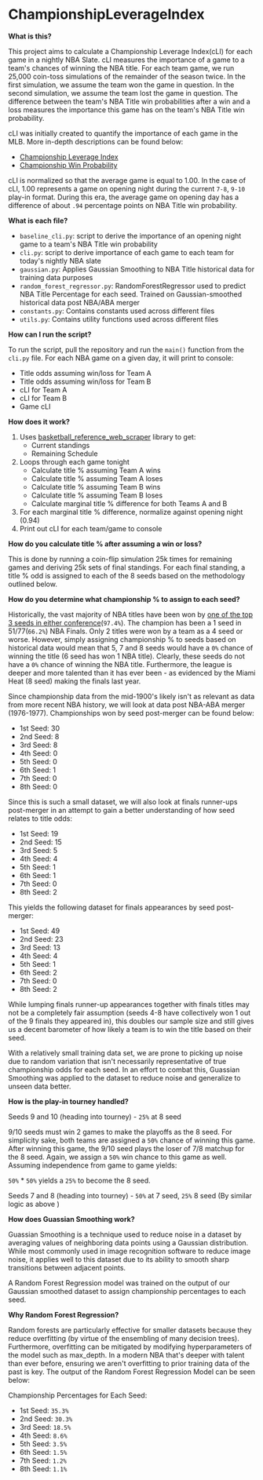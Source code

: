 # ChampionshipLeverageIndex

**What is this?**

This project aims to calculate a Championship Leverage Index(cLI) for each game in a nightly NBA Slate.  cLI measures the importance of a game to a team's chances of winning the NBA title. For each team game, we run 25,000 coin-toss simulations of the remainder of the season twice. In the first simulation, we assume the team won the game in question. In the second simulation, we assume the team lost the game in question. The difference between the team's NBA Title win probabilities after a win and a loss measures the importance this game has on the team's NBA Title win probability.

cLI was initially created to quantify the importance of each game in the MLB. More in-depth descriptions can be found below: 
- [Championship Leverage Index](https://www.baseball-reference.com/about/wpa.shtml#:~:text=While%20Leverage%20Index%20(LI)%20measures,of%20winning%20the%20World%20Series.)
- [Championship Win Probability](https://www.sports-reference.com/blog/2020/09/__trashed-2/)

cLI is normalized so that the average game is equal to 1.00.  In the case of cLI, 1.00 represents a game on opening night during the current `7-8`, `9-10` play-in format. During this era, the average game on opening day has a difference of about `.94` percentage points on NBA Title win probability.

**What is each file?**

- `baseline_cli.py`: script to derive the importance of an opening night game to a team's NBA Title win probability
- `cli.py`: script to derive importance of each game to each team for today's nightly NBA slate
- `gaussian.py`: Applies Gaussian Smoothing to NBA Title historical data for training data purposes
- `random_forest_regressor.py`: RandomForestRegressor used to predict NBA Title Percentage for each seed. Trained on Gaussian-smoothed historical data post NBA/ABA merger
- `constants.py`: Contains constants used across different files
- `utils.py`: Contains utility functions used across different files

**How can I run the script?**

To run the script, pull the repository and run the `main()` function from the `cli.py` file. For each NBA game on a given day, it will print to console:
- Title odds assuming win/loss for Team A
- Title odds assuming win/loss for Team B
- cLI for Team A
- cLI for Team B
- Game cLI

**How does it work?**

1. Uses [basketball_reference_web_scraper](https://pypi.org/project/basketball_reference_web_scraper/) library to get:
   - Current standings
   - Remaining Schedule
2. Loops through each game tonight
   - Calculate title % assuming Team A wins
   - Calculate title % assuming Team A loses
   - Calculate title % assuming Team B wins
   - Calculate title % assuming Team B loses
   - Calculate marginal title % difference for both Teams A and B
3. For each marginal title % difference, normalize against opening night (0.94)
4. Print out cLI for each team/game to console

**How do you calculate title % after assuming a win or loss?**

This is done by running a coin-flip simulation 25k times for remaining games and deriving 25k sets of final standings. For each final standing, a title % odd is assigned to each of the 8 seeds based on the methodology outlined below. 

**How do you determine what championship % to assign to each seed?**

Historically, the vast majority of NBA titles have been won by [one of the top 3 seeds in either conference](https://www.landofbasketball.com/championships/champions_by_seed.htm)(`97.4%`). The champion has been a 1 seed in 51/77(`66.2%`) NBA Finals. Only 2 titles were won by a team as a 4 seed or worse. However, simply assigning championship % to seeds based on historical data would mean that 5, 7 and 8 seeds would have a `0%` chance of winning the title (6 seed has won 1 NBA title). Clearly, these seeds do not have a `0%` chance of winning the NBA title. Furthermore, the league is deeper and more talented than it has ever been - as evidenced by the Miami Heat (8 seed) making the finals last year. 

Since championship data from the mid-1900's likely isn't as relevant as data from more recent NBA history, we will look at data post NBA-ABA merger (1976-1977). Championships won by seed post-merger can be found below: 

- 1st Seed: 30 
- 2nd Seed: 8 
- 3rd Seed: 8 
- 4th Seed: 0 
- 5th Seed: 0 
- 6th Seed: 1 
- 7th Seed: 0 
- 8th Seed: 0 

Since this is such a small dataset, we will also look at finals runner-ups post-merger in an attempt to gain a better understanding of how seed relates to title odds: 
- 1st Seed: 19 
- 2nd Seed: 15 
- 3rd Seed: 5 
- 4th Seed: 4  
- 5th Seed: 1 
- 6th Seed: 1 
- 7th Seed: 0 
- 8th Seed: 2 

This yields the following dataset for finals appearances by seed post-merger: 
- 1st Seed: 49
- 2nd Seed: 23
- 3rd Seed: 13
- 4th Seed: 4  
- 5th Seed: 1 
- 6th Seed: 2 
- 7th Seed: 0 
- 8th Seed: 2 

While lumping finals runner-up appearances together with finals titles may not be a completely fair assumption (seeds 4-8 have collectively won 1 out of the 9 finals they appeared in), this doubles our sample size and still gives us a decent barometer of how likely a team is to win the title based on their seed. 

With a relatively small training data set, we are prone to picking up noise due to random variation that isn't necessarily representative of true championship odds for each seed. In an effort to combat this, Guassian Smoothing was applied to the dataset to reduce noise and generalize to unseen data better.  

**How is the play-in tourney handled?**

Seeds 9 and 10 (heading into tourney) - `25%` at 8 seed 

9/10 seeds must win 2 games to make the playoffs as the 8 seed. For simplicity sake, both teams are assigned a `50%` chance of winning this game. After winning this game, the 9/10 seed plays the loser of 7/8 matchup for the 8 seed. Again, we assign a `50%` win chance to this game as well. Assuming independence from game to game yields: 

`50%` * `50%` yields a `25%` to become the 8 seed.

Seeds 7 and 8 (heading into tourney) - `50%` at 7 seed, `25%` 8 seed (By similar logic as above )

**How does Guassian Smoothing work?**

Guassian Smoothing is a technique used to reduce noise in a dataset by averaging values of neighboring data points using a Gaussian distribution. While most commonly used in image recognition software to reduce image noise, it applies well to this dataset due to its ability to smooth sharp transitions between adjacent points.

A Random Forest Regression model was trained on the output of our Gaussian smoothed dataset to assign championship percentages to each seed. 

**Why Random Forest Regression?**

Random forests are particularly effective for smaller datasets because they reduce overfitting (by virtue of the ensembling of many decision trees). Furthermore, overfitting can be mitigated by modifying hyperparameters of the model such as max_depth. In a modern NBA that's deeper with talent than ever before, ensuring we aren't overfitting to prior training data of the past is key. The output of the Random Forest Regression Model can be seen below: 

Championship Percentages for Each Seed:
- 1st Seed: `35.3%`
- 2nd Seed: `30.3%`
- 3rd Seed: `18.5%`
- 4th Seed: `8.6%`
- 5th Seed: `3.5%`
- 6th Seed: `1.5%`
- 7th Seed: `1.2%`
- 8th Seed: `1.1%`






